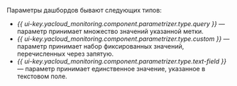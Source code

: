 Параметры дашбордов бывают следующих типов:

* *{{ ui-key.yacloud_monitoring.component.parametrizer.type.query }}* — параметр принимает множество значений указанной метки.
* *{{ ui-key.yacloud_monitoring.component.parametrizer.type.custom }}* — параметр принимает набор фиксированных значений, перечисленных через запятую.
* *{{ ui-key.yacloud_monitoring.component.parametrizer.type.text-field }}* — параметр принимает единственное значение, указанное в текстовом поле.
